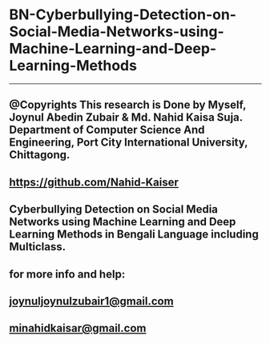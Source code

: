 # BN-Cyberbullying-Detection-on-Social-Media-Networks-using-Machine-Learning-and-Deep-Learning-Methods
-----------------------------

@Copyrights This research is Done by Myself, Joynul Abedin Zubair & Md. Nahid Kaisa Suja. Department of Computer Science And Engineering, Port City International University, Chittagong.
-----------------------------
https://github.com/Nahid-Kaiser
-----------------------------

Cyberbullying Detection on Social Media Networks using Machine Learning and Deep Learning Methods in Bengali Language including Multiclass.
-----------------------------
for more info and help:
-----------------------------
joynuljoynulzubair1@gmail.com 
-----------------------------
minahidkaisar@gmail.com
-----------------------------
